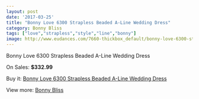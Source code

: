 ```yaml
---
layout: post
date: '2017-03-25'
title: "Bonny Love 6300 Strapless Beaded A-Line Wedding Dress"
category: Bonny Bliss
tags: ["love","strapless","style","line","bonny"]
image: http://www.eudances.com/7660-thickbox_default/bonny-love-6300-strapless-beaded-a-line-wedding-dress.jpg
---
```

Bonny Love 6300 Strapless Beaded A-Line Wedding Dress

On Sales: **$332.99**
<a href="https://www.eudances.com/en/bonny-bliss/2710-bonny-love-6300-strapless-beaded-a-line-wedding-dress.html"><amp-img layout="responsive" width="600" height="600" src="//www.eudances.com/7660-thickbox_default/bonny-love-6300-strapless-beaded-a-line-wedding-dress.jpg" alt="Bonny Love 6300 Strapless Beaded A-Line Wedding Dress 0" /></a>
<a href="https://www.eudances.com/en/bonny-bliss/2710-bonny-love-6300-strapless-beaded-a-line-wedding-dress.html"><amp-img layout="responsive" width="600" height="600" src="//www.eudances.com/7661-thickbox_default/bonny-love-6300-strapless-beaded-a-line-wedding-dress.jpg" alt="Bonny Love 6300 Strapless Beaded A-Line Wedding Dress 1" /></a>
<a href="https://www.eudances.com/en/bonny-bliss/2710-bonny-love-6300-strapless-beaded-a-line-wedding-dress.html"><amp-img layout="responsive" width="600" height="600" src="//www.eudances.com/7662-thickbox_default/bonny-love-6300-strapless-beaded-a-line-wedding-dress.jpg" alt="Bonny Love 6300 Strapless Beaded A-Line Wedding Dress 2" /></a>

Buy it: [Bonny Love 6300 Strapless Beaded A-Line Wedding Dress](https://www.eudances.com/en/bonny-bliss/2710-bonny-love-6300-strapless-beaded-a-line-wedding-dress.html "Bonny Love 6300 Strapless Beaded A-Line Wedding Dress")

View more: [Bonny Bliss](https://www.eudances.com/en/40-bonny-bliss "Bonny Bliss")